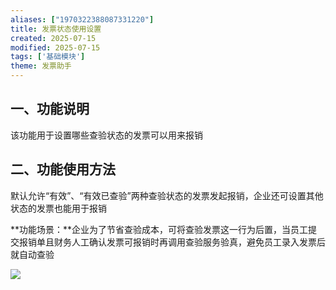```yaml
---
aliases: ["1970322388087331220"]
title: 发票状态使用设置
created: 2025-07-15
modified: 2025-07-15
tags: ['基础模块']
theme: 发票助手
---
```


## 一、功能说明

该功能用于设置哪些查验状态的发票可以用来报销

## 二、功能使用方法

默认允许“有效”、“有效已查验”两种查验状态的发票发起报销，企业还可设置其他状态的发票也能用于报销

**功能场景：**企业为了节省查验成本，可将查验发票这一行为后置，当员工提交报销单且财务人工确认发票可报销时再调用查验服务验真，避免员工录入发票后就自动查验

![](85130bc70b411fe4008f33e7130152c9.jpg)